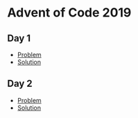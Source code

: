 # Advent of Code 2019

## Day 1
- [Problem](https://adventofcode.com/2019/day/1)
- [Solution](./day1/src/main.rs)

## Day 2
- [Problem](https://adventofcode.com/2019/day/2)
- [Solution](./day2/src/main.rs)
